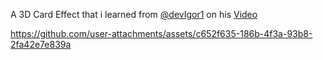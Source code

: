 A 3D Card Effect that i learned from [@devIgor1](https://github.com/devIgor1) on his [Video](https://www.youtube.com/watch?v=dOoJz6zD2Ug)


https://github.com/user-attachments/assets/c652f635-186b-4f3a-93b8-2fa42e7e839a

